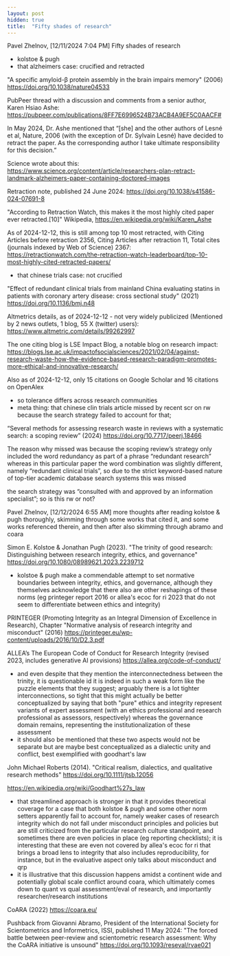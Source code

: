 ```yaml
---
layout: post
hidden: true
title:  "Fifty shades of research"
---
```


<!---
Doctoral Seminar, Collaborative Specialization in Global Health
CHL5701H Syllabus [fall 2024/winter 2025]

First Assignment
i) All students will be required to prepare an article for submission to Juxtaposition
(https://juxtamagazine.org/) or another publication venue of your choice (e.g.
DLSPH’s Centre for Global Health’s newsletter, the Conversation, etc.) in
consultation with the instructor. The objective of this assignment is to develop skills
for communicating research to non-academic audiences. Students are encouraged
to consider articles related to current events, talks, symposia, and their own
research. Please submit to the instructor by December 12th, 2024 at the latest for
feedback before submitting to the publication venue. 
--->

Pavel Zhelnov, [12/11/2024 7:04 PM]
Fifty shades of research
- kolstoe & pugh
- that alzheimers case: crucified and retracted

"A specific amyloid-β protein assembly in the brain impairs memory" (2006) https://doi.org/10.1038/nature04533

PubPeer thread with a discussion and comments from a senior author, Karen Hsiao Ashe: https://pubpeer.com/publications/8FF7E6996524B73ACB4A9EF5C0AACF#

In May 2024, Dr. Ashe mentioned that “[she] and the other authors of Lesné et al, Nature, 2006 (with the exception of Dr. Sylvain Lesné) have decided to retract the paper. As the corresponding author I take ultimate responsibility for this decision.”

Science wrote about this: https://www.science.org/content/article/researchers-plan-retract-landmark-alzheimers-paper-containing-doctored-images

Retraction note, published 24 June 2024: https://doi.org/10.1038/s41586-024-07691-8

"According to Retraction Watch, this makes it the most highly cited paper ever retracted.[10]" Wikipedia, https://en.wikipedia.org/wiki/Karen_Ashe

As of 2024-12-12, this is still among top 10 most retracted, with Citing Articles before retraction	2356, Citing Articles after retraction 11, Total cites (journals indexed by Web of Science) 2367: https://retractionwatch.com/the-retraction-watch-leaderboard/top-10-most-highly-cited-retracted-papers/

- that chinese trials case: not crucified

"Effect of redundant clinical trials from mainland China evaluating statins in patients with coronary artery disease: cross sectional study" (2021) https://doi.org/10.1136/bmj.n48 

Altmetrics details, as of 2024-12-12 - not very widely publicized (Mentioned by 2 news outlets, 1 blog, 55 X (twitter) users): https://www.altmetric.com/details/99262997

The one citing blog is LSE Impact Blog, a notable blog on research impact: https://blogs.lse.ac.uk/impactofsocialsciences/2021/02/04/against-research-waste-how-the-evidence-based-research-paradigm-promotes-more-ethical-and-innovative-research/

Also as of 2024-12-12, only 15 citations on Google Scholar and 16 citations on OpenAlex

- so tolerance differs across research communities
- meta thing: that chinese clin trials article missed by recent scr on rw because the search strategy failed to account for that;

“Several methods for assessing research waste in reviews with a systematic search: a scoping review” (2024) https://doi.org/10.7717/peerj.18466

The reason why missed was because the scoping review’s strategy only included the word redundancy as part of a phrase “redundant research” whereas in this particular paper the word combination was slightly different, namely “redundant clinical trials”, so due to the strict keyword-based nature of top-tier academic database search systems this was missed

the search strategy was “consulted with and approved by an information specialist”; so is this rw or not?
<!---probably won't talk about this because this is going too niche for a wide audience
- (?) maybe to throw in some words about 'the false promise of meta-research', eg the covid nma lnma case or scandal or irreproducibility of sys revs - but this may be too niche for an article for broad audience--->
<!---lacking evidence to support these claims
- (?) elements of traditionalism and witch hunting to what is condemned more, historically what was easier and more socially favorable to condemn, may be more often condemned - 
--->
<!---pretty obvious
- so this is all about research cultures
--->
<!---pretty niche too but will maybe include somewhere
- in the context of my own phd thesis research where we want to build a tool to measure research waste, this begins to emerge as the more and more wicked to me
--->

Pavel Zhelnov, [12/12/2024 6:55 AM]
more thoughts after reading kolstoe & pugh thoroughly, skimming through some works that cited it, and some works referenced therein, and then after also skimming through abramo and coara

Simon E. Kolstoe & Jonathan Pugh (2023). "The trinity of good research: Distinguishing between research integrity, ethics, and governance" https://doi.org/10.1080/08989621.2023.2239712

- kolstoe & pugh make a commendable attempt to set normative boundaries between integrity, ethics, and governance, although they themselves acknowledge that there also are other reshapings of these norms (eg printeger report 2016 or allea's ecoc for ri 2023 that do not seem to differentiate between ethics and integrity)

PRINTEGER (Promoting Integrity as an Integral Dimension of Excellence in Research), Chapter "Normative analysis of research integrity and misconduct" (2016) https://printeger.eu/wp-content/uploads/2016/10/D2.3.pdf

ALLEA’s The European Code of Conduct for Research Integrity (revised 2023, includes generative AI provisions) https://allea.org/code-of-conduct/

- and even despite that they mention the interconnectedness between the trinity, it is questionable id it is indeed in such a weak form like the puzzle elements that they suggest; arguably there is a lot tighter interconnections, so tight that this might actually be better conceptualized by saying that both "pure" ethics and integrity represent variants of expert assessment (with an ethics professional and research professional as assessors, respectively) whereas the governance domain remains, representing the institutionalization of these assessment
- it should also be mentioned that these two aspects would not be separate but are maybe best conceptualized as a dialectic unity and conflict, best exemplified with goodhart's law

John Michael Roberts (2014). "Critical realism, dialectics, and qualitative research methods" https://doi.org/10.1111/jtsb.12056

https://en.wikipedia.org/wiki/Goodhart%27s_law

- that streamlined approach is stronger in that it provides theoretical coverage for a case that both kolstoe & pugh and some other norm setters apparently fail to account for, namely weaker cases of research integrity which do not fall under misconduct principles and policies but are still criticized from the particular research culture standpoint, and sometimes there are even policies in place (eg reporting checklists); it is interesting that these are even not covered by allea's ecoc for ri that brings a broad lens to integrity that also includes reproducibility, for instance, but in the evaluative aspect only talks about misconduct and qrp
- it is illustrative that this discussion happens amidst a continent wide and potentially global scale conflict around coara, which ultimately comes down to quant vs qual assessment/eval of research, and importantly researcher/research institutions

CoARA (2022) https://coara.eu/

Pushback from Giovanni Abramo, President of the International Society for Scientometrics and Informetrics, ISSI, published 11 May 2024: "The forced battle between peer-review and scientometric research assessment: Why the CoARA initiative is unsound" https://doi.org/10.1093/reseval/rvae021

<!---probably won't talk about this because this is too theoretical for a wide audience
- so generalizing on all that, there are apparently two axes here when talking about shades of research. one axis, let it be X axis to mimic the domain of the "research shades function", is the moral to evaluative intent, so it's whether we're just saying something is right or wrong or want to point fingers, or someplace in between. The Y axis, or this sort of codomain of this intent is the actual implementation which is a spectrum from fully pep talk starus or informal to fully institutionalized. so i argue that all kinds of axiologic judgments about research, or researchERs or research systems for that matter, that is, any attempts to add a measurement dimension to research, can be mapped someplace on that XY coordinate map.
- it's funny that all that only makes sense when we think we know what research is vs non research, eg the demarcation problem. if we also wanted to account for that we would need to add a third, Z axis here that would "measure" how research-y or unresearch-y this or that research-related thing really is (and i'm not saying only scientific/unscientific because i assume that there is also some discussion space around research being broader than science and also encompassing eg r&d within for profit companies, or mythbusters kind of entertainment, or whatever)
--->
